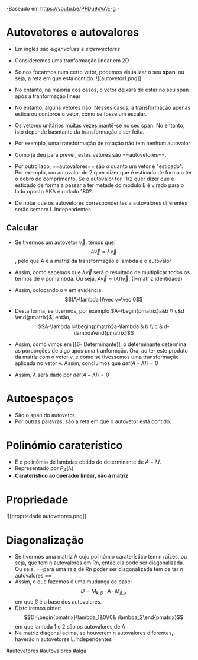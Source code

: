 -Baseado em https://youtu.be/PFDu9oVAE-g -
# Autovetores e autovalores
- Em inglês são *eigenvalues* e *eigenvectores*

- Consideremos uma tranformação linear em 2D
- Se nos focarmos num certo vetor, podemos visualizar o seu **span**, ou seja, a reta em que está contido.
![[autovetor1.png]]
- No entanto, na maioria dos casos, o vetor deixará de estar no seu span após a tranformação linear
- No entanto, alguns vetores não. Nesses casos, a transformação apenas estica ou contorce o vetor, como se fosse um escalar.
- Os vetores unitários muitas vezes mantê-se no seu span. No entanto, isto depende basntante da transformação a ser feita.
- Por exemplo, uma transformação de rotação não tem nenhum autovalor
- Como já deu para prever, estes vetores são ==autovetores==.

- Por outro lado, ==autovalores== são o quanto um vetor é "esticado". Por exemplo, um autovalor de 2 quer dizer que é esticado de forma a ter o dobro do comprimento. Se o autovalor for -1/2 quer dizer que é esticado de forma a passar a ter metade do módulo E é virado para o lado oposto AKA é rodado 180º.
- De notar que os autovetores correspondentes a autovalores diferentes serão sempre L.Independentes

## Calcular
- Se tivermos um autovetor $\vec v$, temos que:
$$A\vec v=\lambda \vec v$$, pelo que A é a matriz da transformação e lambda é o autovalor

- Assim, como sabemos que $\lambda \vec v$ será o resultado de multiplicar todos os termos de v por lambda. Ou seja, $A\vec v=(\lambda I)\vec v$. (I=matriz identidade)
- Assim, colocando o v em evidência:
$$(A-\lambda I)\vec v=\vec 0$$
- Desta forma, se tivermos, por exemplo $A=\begin{pmatrix}a&b \\ c&d \end{pmatrix}$, então,
$$A-\lambda I=\begin{pmatrix}a-\lambda & b \\ c & d-\lambda\end{pmatrix}$$
- Assim, como vimos em [[6-  Determinante]], o determinante determina as porporções de algo após uma tranformção. Ora, ao ter este produto da matriz com o vetor v, é como se tivessemos uma transformação aplicada no vetor v. Assim, concluímos que $det(A-\lambda I)=0$
- Assim, $\lambda$ será dado por $det(A-\lambda I)=0$

# Autoespaços
- São o span do autovetor
- Por outras palavras, são a reta em que o autovetor está contido.

# Polinómio caraterístico
- É o polinómio de lambdas obtido do determinante de $A-\lambda I$.
- Representado por $P_A(\lambda)$
- **Caraterístico ao operador linear, não à matriz**

# Propriedade
![[propriedade autovetores.png]]

# Diagonalização
- Se tivermos uma matriz A cujo polinómio caraterístico tem n raízes, ou seja, que tem n autovalores em Rn, então ela pode ser diagonalizada. Ou seja, ==para uma raiz de Rn poder ser diagonalizada tem de ter n autovalores.==
- Assim, o que fazemos é uma mudança de base:
$$D=M_{k,\beta}\cdot A\cdot M_{\beta,k}$$
em que $\beta$ é a base dos autovalores.
- Disto iremos obter:
$$D=\begin{pmatrix}\lambda_1&0\\0& \lambda_2\end{pmatrix}$$
em que lambda 1 e 2 são os autovalores de A
- Na matriz diagonal acima, se houverem n autovalores diferentes, haverão n autovetores L.Independentes

#autovetores #autovalores #alga 